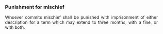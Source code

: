 ### Punishment for mischief
<div style="text-align: justify">

Whoever commits mischief shall be punished with imprisonment of either description for a term which may extend to three months, with a fine, or with both.

</div>
